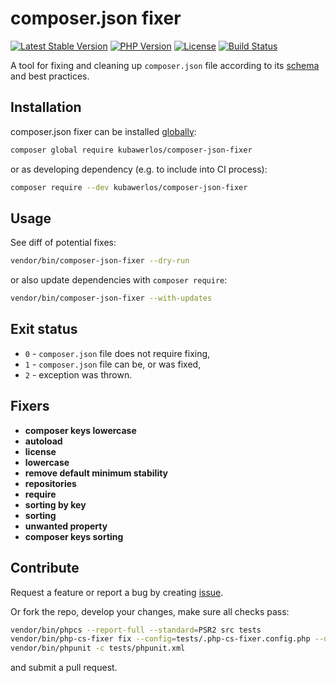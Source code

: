 # composer.json fixer

[![Latest Stable Version](https://img.shields.io/packagist/v/kubawerlos/composer-json-fixer.svg)](https://packagist.org/packages/kubawerlos/composer-json-fixer)
[![PHP Version](https://img.shields.io/badge/php-%3E%3D5.6.6-8892BF.svg)](https://php.net)
[![License](https://img.shields.io/github/license/kubawerlos/composer-json-fixer.svg)](https://packagist.org/packages/kubawerlos/composer-json-fixer)
[![Build Status](https://img.shields.io/travis/kubawerlos/composer-json-fixer/master.svg)](https://travis-ci.org/kubawerlos/composer-json-fixer)

A tool for fixing and cleaning up `composer.json` file according to its [schema](https://getcomposer.org/doc/04-schema.md) and best practices.

## Installation
composer.json fixer can be installed [globally](https://getcomposer.org/doc/03-cli.md#global):
```bash
composer global require kubawerlos/composer-json-fixer
```
or as developing dependency (e.g. to include into CI process):
```bash
composer require --dev kubawerlos/composer-json-fixer
```

## Usage
See diff of potential fixes:
```bash
vendor/bin/composer-json-fixer --dry-run
```
or also update dependencies with `composer require`:
```bash
vendor/bin/composer-json-fixer --with-updates
```


## Exit status
 - `0` - `composer.json` file does not require fixing,
 - `1` - `composer.json` file can be, or was fixed,
 - `2` - exception was thrown.


## Fixers
- **composer keys lowercase**
- **autoload**
- **license**
- **lowercase**
- **remove default minimum stability**
- **repositories**
- **require**
- **sorting by key**
- **sorting**
- **unwanted property**
- **composer keys sorting**


## Contribute
Request a feature or report a bug by creating [issue](https://github.com/kubawerlos/composer-json-fixer/issues).

Or fork the repo, develop your changes, make sure all checks pass:
```bash
vendor/bin/phpcs --report-full --standard=PSR2 src tests
vendor/bin/php-cs-fixer fix --config=tests/.php-cs-fixer.config.php --diff --dry-run src tests
vendor/bin/phpunit -c tests/phpunit.xml
```
and submit a pull request.
